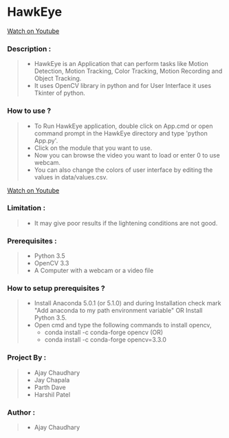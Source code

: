 # HawkEye

[Watch on Youtube](https://www.youtube.com/playlist?list=PL0uBPd6A_9c2ZZSeZkpFIjpG6DyvZZRIq)

### Description :
> * HawkEye is an Application that can perform tasks like Motion Detection, Motion Tracking, Color Tracking, Motion Recording and Object Tracking.
> * It uses OpenCV library in python and for User Interface it uses Tkinter of python.


### How to use ?
> * To Run HawkEye application, double click on App.cmd or open command prompt in the HawkEye directory and type 'python App.py'.  
> * Click on the module that you want to use.
> * Now you can browse the video you want to load or enter 0 to use webcam.
> * You can  also change the colors of user interface by editing the values in data/values.csv.

[Watch on Youtube](https://www.youtube.com/playlist?list=PL0uBPd6A_9c2ZZSeZkpFIjpG6DyvZZRIq)


### Limitation : 
> * It may give poor results if the lightening conditions are not good.


### Prerequisites : 
> * Python 3.5
> * OpenCV 3.3
> * A Computer with a webcam or a video file


### How to setup prerequisites ? 
> * Install Anaconda 5.0.1 (or 5.1.0) and during Installation check mark "Add anaconda to my path environment variable" OR Install Python 3.5.
> * Open cmd and type the following commands to install opencv, 
>   * conda install -c conda-forge opencv (OR) 
>   * conda install -c conda-forge opencv=3.3.0 


### Project By :
> * Ajay Chaudhary
> * Jay Chapala
> * Parth Dave
> * Harshil Patel


### Author :
> * Ajay Chaudhary
